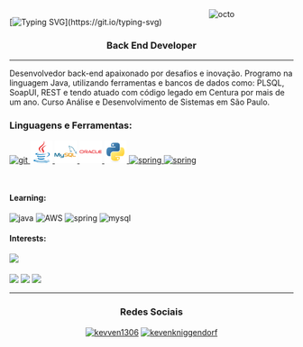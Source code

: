 <img src="https://github.com/Rishit-dagli/Rishit-dagli/blob/master/images/octocat-anime.gif" min-width="400px" max-width="400px" width="150px" align="right" alt="octo">


[![Typing SVG](https://readme-typing-svg.demolab.com?font=Fira+Code&size=32&pause=1000&color=34C028&center=true&vCenter=true&random=false&width=1000&separator=%3C&lines=System.out.println(%22Hello+World%22);%3COl%C3%A1+%F0%9F%98%8E+Eu+sou+o+Keven!)](https://git.io/typing-svg)

<h3 align="center">Back End Developer</h3>

-----------------------------
Desenvolvedor back-end apaixonado por desafios e inovação. Programo na linguagem Java, utilizando ferramentas e bancos de dados como: PLSQL, SoapUI, REST e tendo atuado com código legado em Centura por mais de um ano. Curso Análise e Desenvolvimento de Sistemas em São Paulo.

<h3 align="left">Linguagens e Ferramentas:</h3>
<p align="left"> 
  <a href="https://git-scm.com/" target="_blank" rel="noreferrer"> 
  <img src="https://www.vectorlogo.zone/logos/git-scm/git-scm-icon.svg" alt="git" width="40" height="40"/> </a> 
  <a href="https://www.java.com" target="_blank" rel="noreferrer"> 
    <img src="https://raw.githubusercontent.com/devicons/devicon/master/icons/java/java-original.svg" alt="java" width="40" height="40"/> </a> 
  <a href="https://www.mysql.com/" target="_blank" rel="noreferrer"> 
    <img src="https://raw.githubusercontent.com/devicons/devicon/master/icons/mysql/mysql-original-wordmark.svg" alt="mysql" width="40" height="40"/> </a> 
  <a href="https://www.oracle.com/" target="_blank" rel="noreferrer"> 
    <img src="https://raw.githubusercontent.com/devicons/devicon/master/icons/oracle/oracle-original.svg" alt="oracle" width="40" height="40"/> </a> 
  <a href="https://www.python.org" target="_blank" rel="noreferrer"> 
      <img src="https://raw.githubusercontent.com/devicons/devicon/master/icons/python/python-original.svg" alt="python" width="40" height="40"/> </a> 
  <a href="https://spring.io/" target="_blank" rel="noreferrer"> 
        <img src="https://www.vectorlogo.zone/logos/springio/springio-icon.svg" alt="spring" width="40" height="40"/> </a> 
    <a href="" rel="noreferrer"> 
        <img src="https://cdn.icon-icons.com/icons2/1381/PNG/512/soapui_93772.png" alt="spring" width="40" height="40"/> </a> 
</p>

<br>

#### Learning:
<div>
<img height="48px" alt="java" src="https://cdn.jsdelivr.net/gh/devicons/devicon@latest/icons/java/java-plain-wordmark.svg" />
<img height="48px" width="48px" alt="AWS" src="https://cdn.jsdelivr.net/gh/devicons/devicon@latest/icons/amazonwebservices/amazonwebservices-plain-wordmark.svg" />
<img height="48px" alt="spring" src="https://cdn.jsdelivr.net/gh/devicons/devicon@latest/icons/spring/spring-original-wordmark.svg" />
<img height="48px" alt="mysql" src="https://cdn.jsdelivr.net/gh/devicons/devicon@latest/icons/mysql/mysql-plain-wordmark.svg" />
</div>

#### Interests:
<div>         
<img height="48px" src="https://skillicons.dev/icons?i=ruby,rails,wordpress,webflow" />
</div>

<br>

<div>
<img src="https://github-readme-stats.vercel.app/api?username=keven-kniggendorf&theme=vue-dark&show_icons=true&hide_border=true&count_private=true" width="30%"/> 
<img src="https://github-readme-streak-stats.herokuapp.com/?user=keven-kniggendorf&theme=vue-dark&hide_border=true" width="30%"/> 
<img src="https://github-readme-stats.vercel.app/api/top-langs/?username=keven-kniggendorf&theme=vue-dark&show_icons=true&hide_border=true&layout=compact" width="30%"/> 
</div>

-----------------------------

<h3 align="center">Redes Sociais</h3>
<p align="center">
<a href="https://twitter.com/kevven1306" target="blank">
  <img align="center" src="https://raw.githubusercontent.com/rahuldkjain/github-profile-readme-generator/master/src/images/icons/Social/twitter.svg" alt="kevven1306" height="30" width="40" /></a>
<a href="https://linkedin.com/in/kevenkniggendorf" target="blank">
  <img align="center" src="https://raw.githubusercontent.com/rahuldkjain/github-profile-readme-generator/master/src/images/icons/Social/linked-in-alt.svg" alt="kevenkniggendorf" height="30" width="40" /></a>
</p>


